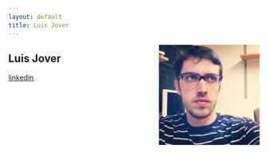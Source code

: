 ```yaml
---
layout: default
title: Luis Jover
---
```


<img src="photo_luis.jpg" width="40%" align = "right">

## Luis Jover 

[linkedin](https://www.linkedin.com/in/lfjover)

